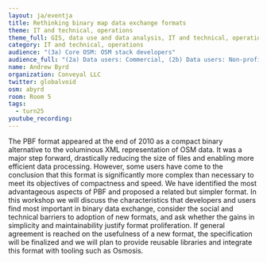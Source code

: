 ```yaml
---
layout: ja/eventja
title: Rethinking binary map data exchange formats
theme: IT and technical, operations
theme_full: GIS, data use and data analysis, IT and technical, operations
category: IT and technical, operations
audience: "(3a) Core OSM: OSM stack developers"
audience_full: "(2a) Data users: Commercial, (2b) Data users: Non-profit and public service, (2c) Data users: Personal, (3a) Core OSM: OSM stack developers"
name: Andrew Byrd
organization: Conveyal LLC
twitter: globalvoid
osm: abyrd
room: Room 5
tags:
  - turn25
youtube_recording:
---
```

The PBF format appeared at the end of 2010 as a compact binary alternative to the voluminous XML representation of OSM data. It was a major step forward, drastically reducing the size of files and enabling more efficient data processing. However, some users have come to the conclusion that this format is significantly more complex than necessary to meet its objectives of compactness and speed. We have identified the most advantageous aspects of PBF and proposed a related but simpler format. In this workshop we will discuss the characteristics that developers and users find most important in binary data exchange, consider the social and technical barriers to adoption of new formats, and ask whether the gains in simplicity and maintainability justify format proliferation. If general agreement is reached on the usefulness of a new format, the specification will be finalized and we will plan to provide reusable libraries and integrate this format with tooling such as Osmosis.


